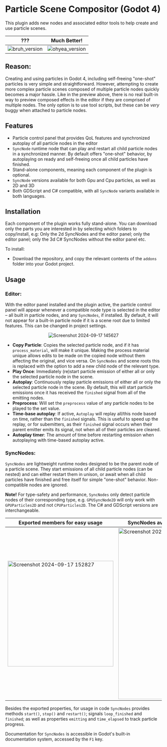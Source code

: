 # Particle Scene Compositor (Godot 4)

This plugin adds new nodes and associated editor tools to help create and use particle scenes.

???|Much Better!
--|--
![bruh_version](https://github.com/user-attachments/assets/f2e557a3-aea7-4dbc-b34b-5dc17a0313af)|![ohyea_version](https://github.com/user-attachments/assets/06361b61-d504-41d9-baab-be67f0f5e167)

## Reason:
Creating and using particles in Godot 4, including self-freeing "one-shot" particles is very simple and straightforward. However, attempting to create more complex particle scenes composed of multiple particle nodes quickly becomes a major hassle.
Like in the preview above, there is no real built-in way to preview composed effects in the editor if they are comprised of multiple nodes. The only option is to use tool scripts, but these can be *very* buggy when attached to particle nodes.

## Features
* Particle control panel that provides QoL features and synchronized autoplay of all particle nodes in the editor
* `SyncNode` runtime node that can play and restart all child particle nodes in a synchronized manner. By default offers "one-shot" behavior, by autoplaying on ready and self-freeing once all child particles have finished.
* Stand-alone components, meaning each component of the plugin is optional.
* `SyncNode` versions available for both Gpu and Cpu particles, as well as 2D and 3D
* Both GDScript and C# compatible, with all `SyncNode` variants available in both languages.

## Installation
Each component of the plugin works fully stand-alone. You can download only the parts you are interested in by selecting which folders to copy/install, e.g: Only the 2d SyncNodes and the editor panel; only the editor panel; only the 3d C# SyncNodes without the editor panel etc.

To install:
* Download the repository, and copy the relevant contents of the `addons` folder into your Godot project.

## Usage
### Editor:

With the editor panel installed and the plugin active, the particle control panel will appear whenever a compatible node type is selected in the editor – all built in particle nodes, and any `SyncNodes`, if installed. By default, it will not appear for a built-in particle node if it is a scene root due to limited features. This can be changed in project settings.
<p align="center">
<img alt="Screenshot 2024-09-17 145627" src="https://github.com/user-attachments/assets/93a3e54c-16fb-4054-8779-1201357960ea"></p>
</p>

* **Copy Particle**: Copies the selected particle node, and if it has `process_material`, will make it unique. Making the process material unique allows edits to be made on the copied node without them affecting the original, and vice versa. On `SyncNodes` and scene roots this is replaced with the option to add a new child node of the relevant type.
* **Play Once**: Immediately (re)start particle emission of either all or only the selected particle node in the scene.
* **Autoplay**: Continuously replay particle emissions of either all or only the selected particle node in the scene. By default, this will start particle emissions once it has received the `finished` signal from all of the emitting nodes.
* **Preprocess**: Will set the `preprocess` value of any particle nodes to be played to the set value.
* **Time-base autoplay**: If active, `Autoplay` will replay all/this node based on time, rather than the `finished` signals. This is useful to speed up the replay, or for subemitters, as their `finished` signal occurs when their parent emitter emits its signal, not when all of their particles are cleared.
* **Autoplay timer**: The amount of time before restarting emission when autoplaying with time-based autoplay active.

### SyncNodes:

`SyncNodes` are lightweight runtime nodes designed to be the parent node of a particle scene. They start emissions of all child particle nodes (can be nested) and can either restart them in unison, or await when all child particles have finished and free itself for simple "one-shot" behavior. Non-compatible nodes are ignored.

**Note!** For type-safety and performance, `SyncNodes` only detect particle nodes of their corresponding type, e.g. `GPUSyncNode2D` will only work with `GPUParticles2D` and not `CPUParticles2D`. The C# and GDScript versions are interchangeable.

Exported members for easy usage|SyncNodes available for each particle type in GDScript and C#
--|--
<img width="340" alt="Screenshot 2024-09-17 152827" src="https://github.com/user-attachments/assets/08991626-6964-48fb-8939-aa1927fae606">|<img width="551" alt="Screenshot 2024-09-17 134911" src="https://github.com/user-attachments/assets/8dbf0d44-fd85-496d-83f3-fbc7eabf74f0">

Besides the exported properties, for usage in code `SyncNodes` provides methods `start()`, `stop()` and `restart()`; signals `loop_finished` and `finished`; as well as properties `emitting` and `time_elapsed` to track particle progress.


Documentation for `SyncNodes` is accessible in Godot's built-in documentation system, accessed by the `F1` key.


